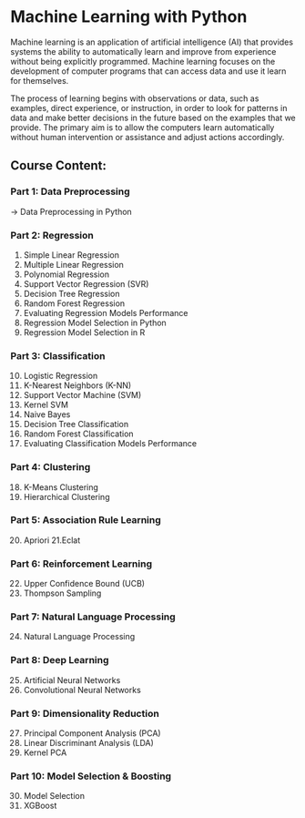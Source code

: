 # Machine Learning with Python
Machine learning is an application of artificial intelligence (AI) that provides systems the ability to automatically learn and improve from experience without being explicitly programmed. Machine learning focuses on the development of computer programs that can access data and use it learn for themselves.

The process of learning begins with observations or data, such as examples, direct experience, or instruction, in order to look for patterns in data and make better decisions in the future based on the examples that we provide. The primary aim is to allow the computers learn automatically without human intervention or assistance and adjust actions accordingly.

## Course Content:
### Part 1: Data Preprocessing
-> Data Preprocessing in Python
### Part 2: Regression

1. Simple Linear Regression
2. Multiple Linear Regression
3. Polynomial Regression
4. Support Vector Regression (SVR)
5. Decision Tree Regression
6. Random Forest Regression
7. Evaluating Regression Models Performance
8. Regression Model Selection in Python
9. Regression Model Selection in R
### Part 3: Classification
10. Logistic Regression
11. K-Nearest Neighbors (K-NN)
12. Support Vector Machine (SVM)
13. Kernel SVM
14. Naive Bayes
15. Decision Tree Classification
16. Random Forest Classification
17. Evaluating Classification Models Performance
### Part 4: Clustering
18. K-Means Clustering
19. Hierarchical Clustering
### Part 5: Association Rule Learning
20. Apriori
21.Eclat
### Part 6: Reinforcement Learning
22. Upper Confidence Bound (UCB)
23. Thompson Sampling
### Part 7: Natural Language Processing 
24. Natural Language Processing
### Part 8: Deep Learning
25. Artificial Neural Networks
26. Convolutional Neural Networks
### Part 9: Dimensionality Reduction
27. Principal Component Analysis (PCA)
28. Linear Discriminant Analysis (LDA)
29. Kernel PCA
### Part 10: Model Selection & Boosting
30. Model Selection
31. XGBoost
